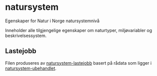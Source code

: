 # natursystem
Egenskaper for Natur i Norge natursystemnivå

Inneholder alle tilgjengelige egenskaper om naturtyper, miljøvariabler og beskrivelsessystem.

## Lastejobb

Filen produseres av [natursystem-lastejobb](https://github.com/Artsdatabanken/natursystem-lastejobb) basert på rådata som ligger i [natursystem-ubehandlet](https://github.com/Artsdatabanken/natursystem-ubehandlet).
